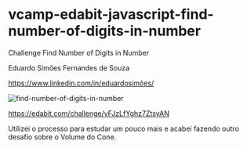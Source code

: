 # vcamp-edabit-javascript-find-number-of-digits-in-number
Challenge Find Number of Digits in Number

Eduardo Simões Fernandes de Souza

https://www.linkedin.com/in/eduardosimões/

![find-number-of-digits-in-number](https://user-images.githubusercontent.com/50675780/161113703-bcd14396-a502-4556-8b9d-b049647d68c4.jpeg)

https://edabit.com/challenge/yFJzLfYghz7ZtsyAN

Utilizei o processo para estudar um pouco mais e acabei fazendo outro desafio sobre o Volume do Cone.
